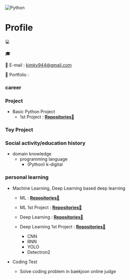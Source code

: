<!-- add banner plz -->
![Python](https://img.shields.io/badge/-Python-3178C6?style=flat-square&logo=Python&logoColor=white)

# Profile

💻 

🎓 

📌 E-mail : kimky944@gmail.com

📰 Portfolio :

### career

### Project
- Basic Python Project
    - 1st Project : **[Repositories📘](https://github.com/minimini9951/Python-1st-Project.git)**

### Toy Project

### Social activity/education history
- domain knowledge
    - programming language
        - (Python) k-digital

### personal learning
    
- Machine Learning, Deep Learning based deep learning
    - ML : **[Repositories📘](https://github.com/minimini9951/Machine-Learning-with-Python.git)**
    - ML 1st Project : **[Repositories📘](https://github.com/minimini9951/ML-First-Project.git)**

    - Deep Learning : **[Repositories📘](https://github.com/minimini9951/Deep-Learning.git)**
    - Deep Learning 1st Project : **[Repositories📘](https://github.com/minimini9951/Deep-learning-1st-Project.git)**
        - CNN
        - RNN
        - YOLO
        - Detectron2
        
 - Coding Test
    - Solve coding problem in baekjoon online judge
<!--
**minimini9951/minimini9951** is a ✨ _special_ ✨ repository because its `README.md` (this file) appears on your GitHub profile.
-->
